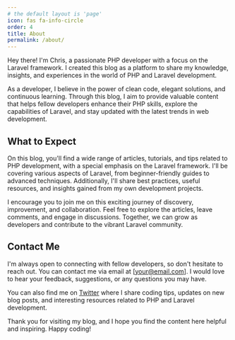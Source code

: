 ```yaml
---
# the default layout is 'page'
icon: fas fa-info-circle
order: 4
title: About
permalink: /about/
---
```


Hey there! I'm Chris, a passionate PHP developer with a focus on the Laravel framework. I created this blog as a platform to share my knowledge, insights, and experiences in the world of PHP and Laravel development.

As a developer, I believe in the power of clean code, elegant solutions, and continuous learning. Through this blog, I aim to provide valuable content that helps fellow developers enhance their PHP skills, explore the capabilities of Laravel, and stay updated with the latest trends in web development.

## What to Expect

On this blog, you'll find a wide range of articles, tutorials, and tips related to PHP development, with a special emphasis on the Laravel framework. I'll be covering various aspects of Laravel, from beginner-friendly guides to advanced techniques. Additionally, I'll share best practices, useful resources, and insights gained from my own development projects.

I encourage you to join me on this exciting journey of discovery, improvement, and collaboration. Feel free to explore the articles, leave comments, and engage in discussions. Together, we can grow as developers and contribute to the vibrant Laravel community.

## Contact Me

I'm always open to connecting with fellow developers, so don't hesitate to reach out. You can contact me via email at [your@email.com]. I would love to hear your feedback, suggestions, or any questions you may have.

You can also find me on [Twitter](https://twitter.com/yourhandle) where I share coding tips, updates on new blog posts, and interesting resources related to PHP and Laravel development.

Thank you for visiting my blog, and I hope you find the content here helpful and inspiring. Happy coding!


